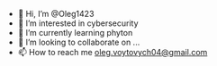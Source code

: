 - 👋 Hi, I’m @Oleg1423
- 👀 I’m interested in cybersecurity
- 🌱 I’m currently learning phyton
- 💞️ I’m looking to collaborate on ...
- 📫 How to reach me oleg.voytovych04@gmail.com

<!---
Oleg1423/Oleg1423 is a ✨ special ✨ repository because its `README.md` (this file) appears on your GitHub profile.
You can click the Preview link to take a look at your changes.
--->
